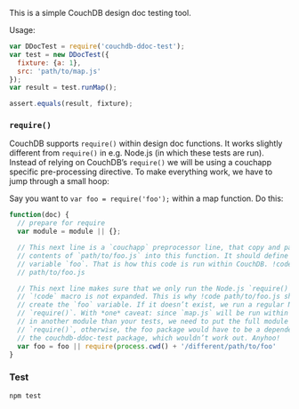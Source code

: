 This is a simple CouchDB design doc testing tool.

Usage:

```javascript
var DDocTest = require('couchdb-ddoc-test');
var test = new DDocTest({
  fixture: {a: 1},
  src: 'path/to/map.js'
});
var result = test.runMap();

assert.equals(result, fixture);

```

### `require()`

CouchDB supports `require()` within design doc functions. It works slightly
different from `require()` in e.g. Node.js (in which these tests are run).
Instead of relying on CouchDB’s `require()` we will be using a couchapp
specific pre-processing directive. To make everything work, we have to
jump through a small hoop:

Say you want to `var foo = require('foo');` within a map function. Do this:

```javascript
function(doc) {
  // prepare for require
  var module = module || {};

  // This next line is a `couchapp` preprocessor line, that copy and pastes the
  // contents of `path/to/foo.js` into this function. It should define the
  // variable `foo`. That is how this code is run within CouchDB. !code
  // path/to/foo.js

  // This next line makes sure that we only run the Node.js `require()` when the
  // `!code` macro is not expanded. This is why !code path/to/foo.js should
  // create the `foo` variable. If it doesn’t exist, we run a regular Node.js
  // `require()`. With *one* caveat: since `map.js` will be run within `eval()`
  // in another module than your tests, we need to put the full module path into
  // `require()`, otherwise, the foo package would have to be a dependency of
  // the couchdb-ddoc-test package, which wouldn’t work out. Anyhoo!
  var foo = foo || require(process.cwd() + '/different/path/to/foo'
}
```

### Test

`npm test`

